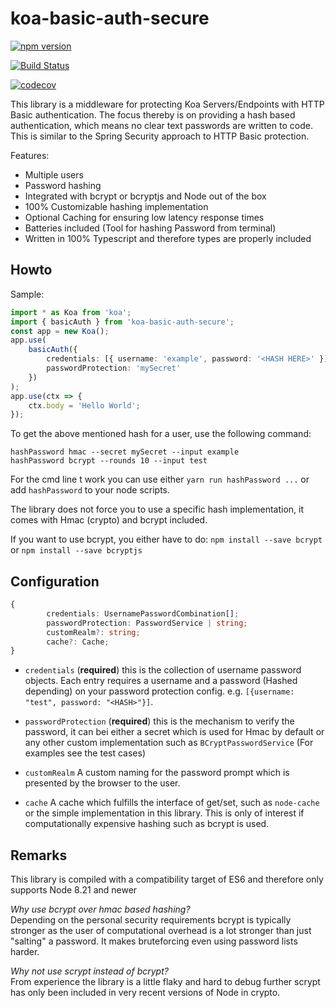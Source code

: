 # koa-basic-auth-secure

[![npm version](https://badge.fury.io/js/koa-auth-basic-secure.svg)](https://badge.fury.io/js/koa-auth-basic-secure)
[![Build Status](https://travis-ci.org/cjanietz/koa-auth-basic-secure.svg?branch=master)](https://travis-ci.org/cjanietz/koa-auth-basic-secure)
[![codecov](https://codecov.io/gh/cjanietz/koa-auth-basic-secure/branch/master/graph/badge.svg)](https://codecov.io/gh/cjanietz/koa-auth-basic-secure)

This library is a middleware for protecting Koa Servers/Endpoints with HTTP Basic authentication.
The focus thereby is on providing a hash based authentication, which means no clear text passwords are written to code.
This is similar to the Spring Security approach to HTTP Basic protection.

Features:

-   Multiple users
-   Password hashing
-   Integrated with bcrypt or bcryptjs and Node out of the box
-   100% Customizable hashing implementation
-   Optional Caching for ensuring low latency response times
-   Batteries included (Tool for hashing Password from terminal)
-   Written in 100% Typescript and therefore types are properly included

## Howto

Sample:

```ts
import * as Koa from 'koa';
import { basicAuth } from 'koa-basic-auth-secure';
const app = new Koa();
app.use(
    basicAuth({
        credentials: [{ username: 'example', password: '<HASH HERE>' }],
        passwordProtection: 'mySecret'
    })
);
app.use(ctx => {
    ctx.body = 'Hello World';
});
```

To get the above mentioned hash for a user, use the following command:

```
hashPassword hmac --secret mySecret --input example
hashPassword bcrypt --rounds 10 --input test
```

For the cmd line t work you can use either `yarn run hashPassword ...` or add `hashPassword` to your node scripts.

The library does not force you to use a specific hash implementation, it comes with Hmac (crypto) and bcrypt included.

If you want to use bcrypt, you either have to do:
`npm install --save bcrypt` or `npm install --save bcryptjs`

## Configuration

```ts
{
        credentials: UsernamePasswordCombination[];
        passwordProtection: PasswordService | string;
        customRealm?: string;
        cache?: Cache;
}
```

-   `credentials` (**required**) this is the collection of username password objects. Each entry requires a username and a password
    (Hashed depending) on your password protection config. e.g. `[{username: "test", password: "<HASH>"}]`.

-   `passwordProtection` (**required**) this is the mechanism to verify the password, it can bei either a secret which is used for Hmac by default
    or any other custom implementation such as `BCryptPasswordService` (For examples see the test cases)

-   `customRealm` A custom naming for the password prompt which is presented by the browser to the user.

-   `cache` A cache which fulfills the interface of get/set, such as `node-cache` or the simple implementation in this library.
    This is only of interest if computationally expensive hashing such as bcrypt is used.

## Remarks

This library is compiled with a compatibility target of ES6 and therefore only supports Node 8.21 and newer

_Why use bcrypt over hmac based hashing?_<br/>
Depending on the personal security requirements bcrypt is typically stronger as the user of computational overhead is a lot
stronger than just "salting" a password. It makes bruteforcing even using password lists harder.

_Why not use scrypt instead of bcrypt?_<br/>
From experience the library is a little flaky and hard to debug further scrypt has only been included in very recent versions of Node in crypto.
